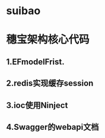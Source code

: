 # suibao
# 穗宝架构核心代码
## 1.EFmodelFrist.
## 2.redis实现缓存session
## 3.ioc使用Ninject
## 4.Swagger的webapi文档
